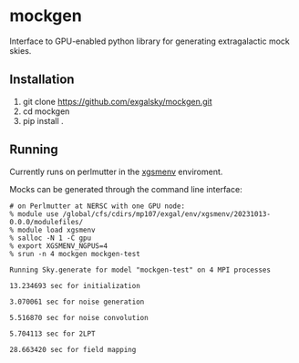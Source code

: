 # mockgen
Interface to GPU-enabled python library for generating extragalactic mock skies.

## Installation
1. git clone https://github.com/exgalsky/mockgen.git
2. cd mockgen
3. pip install .

## Running
Currently runs on perlmutter in the [xgsmenv](https://github.com/exgalsky/xgsmenv) enviroment.

Mocks can be generated through the command line interface:
```
# on Perlmutter at NERSC with one GPU node:
% module use /global/cfs/cdirs/mp107/exgal/env/xgsmenv/20231013-0.0.0/modulefiles/
% module load xgsmenv
% salloc -N 1 -C gpu
% export XGSMENV_NGPUS=4
% srun -n 4 mockgen mockgen-test

Running Sky.generate for model "mockgen-test" on 4 MPI processes

13.234693 sec for initialization

3.070061 sec for noise generation

5.516870 sec for noise convolution

5.704113 sec for 2LPT

28.663420 sec for field mapping

```
